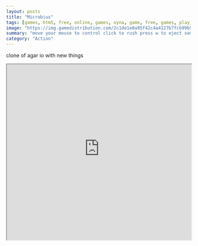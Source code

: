 ```yaml
---
layout: posts
title: "Microbius"
tags: [games, htm5, free, online, games, oyna, game, free, games, play, play, games]
image: "https://img.gamedistribution.com/2c1de1e0a95f42c4a4127b7fcb99b546.jpg"
summary: "move your mouse to control click to rush press w to eject some mass  free online games oyna game free games play play games"
category: "Action"
---
```


clone of agar io with new things

<iframe width="100%" height="480px;" src="https://html5.gamedistribution.com/2c1de1e0a95f42c4a4127b7fcb99b546/"></iframe>